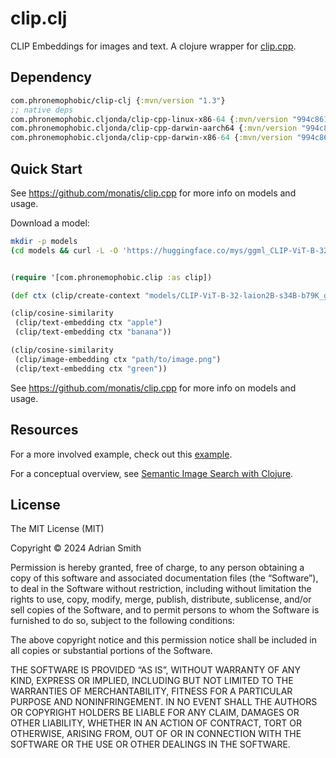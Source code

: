 # clip.clj

CLIP Embeddings for images and text. A clojure wrapper for [clip.cpp](https://github.com/monatis/clip.cpp).

## Dependency

```clojure
com.phronemophobic/clip-clj {:mvn/version "1.3"}
;; native deps
com.phronemophobic.cljonda/clip-cpp-linux-x86-64 {:mvn/version "994c861954d517666522ec60eb2f3b33b4e48262"}
com.phronemophobic.cljonda/clip-cpp-darwin-aarch64 {:mvn/version "994c861954d517666522ec60eb2f3b33b4e48262"}
com.phronemophobic.cljonda/clip-cpp-darwin-x86-64 {:mvn/version "994c861954d517666522ec60eb2f3b33b4e48262"}
```

## Quick Start

See https://github.com/monatis/clip.cpp for more info on models and usage.

Download a model:

```sh
mkdir -p models
(cd models && curl -L -O 'https://huggingface.co/mys/ggml_CLIP-ViT-B-32-laion2B-s34B-b79K/resolve/main/CLIP-ViT-B-32-laion2B-s34B-b79K_ggml-model-f16.gguf')
```

```clojure

(require '[com.phronemophobic.clip :as clip])

(def ctx (clip/create-context "models/CLIP-ViT-B-32-laion2B-s34B-b79K_ggml-model-f16.gguf"))

(clip/cosine-similarity
 (clip/text-embedding ctx "apple")
 (clip/text-embedding ctx "banana"))

(clip/cosine-similarity
 (clip/image-embedding ctx "path/to/image.png")
 (clip/text-embedding ctx "green"))


```

See https://github.com/monatis/clip.cpp for more info on models and usage.


## Resources

For a more involved example, check out this [example](examples/wikiart).

For a conceptual overview, see [Semantic Image Search with Clojure](https://phronmophobic.github.io/clip.clj/semantic-image-search-with-clojure/).

## License

The MIT License (MIT)

Copyright © 2024 Adrian Smith

Permission is hereby granted, free of charge, to any person obtaining a copy of this software and associated documentation files (the “Software”), to deal in the Software without restriction, including without limitation the rights to use, copy, modify, merge, publish, distribute, sublicense, and/or sell copies of the Software, and to permit persons to whom the Software is furnished to do so, subject to the following conditions:

The above copyright notice and this permission notice shall be included in all copies or substantial portions of the Software.

THE SOFTWARE IS PROVIDED “AS IS”, WITHOUT WARRANTY OF ANY KIND, EXPRESS OR IMPLIED, INCLUDING BUT NOT LIMITED TO THE WARRANTIES OF MERCHANTABILITY, FITNESS FOR A PARTICULAR PURPOSE AND NONINFRINGEMENT. IN NO EVENT SHALL THE AUTHORS OR COPYRIGHT HOLDERS BE LIABLE FOR ANY CLAIM, DAMAGES OR OTHER LIABILITY, WHETHER IN AN ACTION OF CONTRACT, TORT OR OTHERWISE, ARISING FROM, OUT OF OR IN CONNECTION WITH THE SOFTWARE OR THE USE OR OTHER DEALINGS IN THE SOFTWARE.


